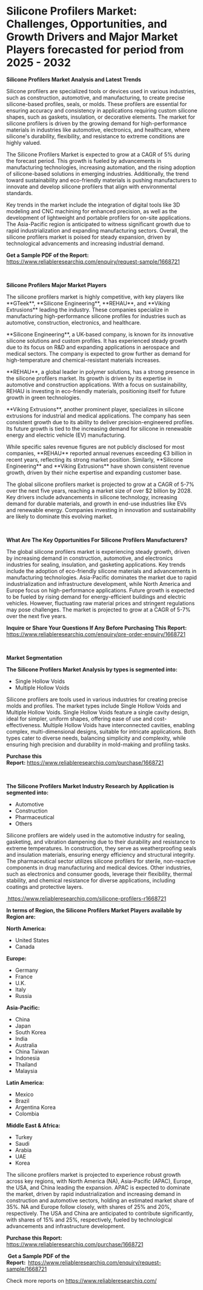 <p><h1>Silicone Profilers Market: Challenges, Opportunities, and Growth Drivers and Major Market Players forecasted for period from 2025 - 2032</h1></p><p><strong>Silicone Profilers Market Analysis and Latest Trends</strong></p>
<p><p>Silicone profilers are specialized tools or devices used in various industries, such as construction, automotive, and manufacturing, to create precise silicone-based profiles, seals, or molds. These profilers are essential for ensuring accuracy and consistency in applications requiring custom silicone shapes, such as gaskets, insulation, or decorative elements. The market for silicone profilers is driven by the growing demand for high-performance materials in industries like automotive, electronics, and healthcare, where silicone's durability, flexibility, and resistance to extreme conditions are highly valued.</p><p>The Silicone Profilers Market is expected to grow at a CAGR of 5% during the forecast period. This growth is fueled by advancements in manufacturing technologies, increasing automation, and the rising adoption of silicone-based solutions in emerging industries. Additionally, the trend toward sustainability and eco-friendly materials is pushing manufacturers to innovate and develop silicone profilers that align with environmental standards.</p><p>Key trends in the market include the integration of digital tools like 3D modeling and CNC machining for enhanced precision, as well as the development of lightweight and portable profilers for on-site applications. The Asia-Pacific region is anticipated to witness significant growth due to rapid industrialization and expanding manufacturing sectors. Overall, the silicone profilers market is poised for steady expansion, driven by technological advancements and increasing industrial demand.</p></p>
<p><strong>Get a Sample PDF of the Report:&nbsp;</strong> <a href="https://www.reliableresearchiq.com/enquiry/request-sample/1668721?utm_campaign=1144&utm_medium=2&utm_source=Github&utm_content=ia&utm_term=26012025&utm_id=silicone-profilers">https://www.reliableresearchiq.com/enquiry/request-sample/1668721</a></p>
<p>&nbsp;</p>
<p><strong>Silicone Profilers Major Market Players</strong></p>
<p><p>The silicone profilers market is highly competitive, with key players like **GTeek**, **Silicone Engineering**, **REHAU**, and **Viking Extrusions** leading the industry. These companies specialize in manufacturing high-performance silicone profiles for industries such as automotive, construction, electronics, and healthcare. </p><p>**Silicone Engineering**, a UK-based company, is known for its innovative silicone solutions and custom profiles. It has experienced steady growth due to its focus on R&D and expanding applications in aerospace and medical sectors. The company is expected to grow further as demand for high-temperature and chemical-resistant materials increases.</p><p>**REHAU**, a global leader in polymer solutions, has a strong presence in the silicone profilers market. Its growth is driven by its expertise in automotive and construction applications. With a focus on sustainability, REHAU is investing in eco-friendly materials, positioning itself for future growth in green technologies.</p><p>**Viking Extrusions**, another prominent player, specializes in silicone extrusions for industrial and medical applications. The company has seen consistent growth due to its ability to deliver precision-engineered profiles. Its future growth is tied to the increasing demand for silicone in renewable energy and electric vehicle (EV) manufacturing.</p><p>While specific sales revenue figures are not publicly disclosed for most companies, **REHAU** reported annual revenues exceeding €3 billion in recent years, reflecting its strong market position. Similarly, **Silicone Engineering** and **Viking Extrusions** have shown consistent revenue growth, driven by their niche expertise and expanding customer base.</p><p>The global silicone profilers market is projected to grow at a CAGR of 5-7% over the next five years, reaching a market size of over $2 billion by 2028. Key drivers include advancements in silicone technology, increasing demand for durable materials, and growth in end-use industries like EVs and renewable energy. Companies investing in innovation and sustainability are likely to dominate this evolving market.</p></p>
<p>&nbsp;</p>
<p><strong>What Are The Key Opportunities For Silicone Profilers Manufacturers?</strong></p>
<p><p>The global silicone profilers market is experiencing steady growth, driven by increasing demand in construction, automotive, and electronics industries for sealing, insulation, and gasketing applications. Key trends include the adoption of eco-friendly silicone materials and advancements in manufacturing technologies. Asia-Pacific dominates the market due to rapid industrialization and infrastructure development, while North America and Europe focus on high-performance applications. Future growth is expected to be fueled by rising demand for energy-efficient buildings and electric vehicles. However, fluctuating raw material prices and stringent regulations may pose challenges. The market is projected to grow at a CAGR of 5-7% over the next five years.</p></p>
<p><strong>Inquire or Share Your Questions If Any Before Purchasing This Report:</strong> <a href="https://www.reliableresearchiq.com/enquiry/pre-order-enquiry/1668721?utm_campaign=1144&utm_medium=2&utm_source=Github&utm_content=ia&utm_term=26012025&utm_id=silicone-profilers">https://www.reliableresearchiq.com/enquiry/pre-order-enquiry/1668721</a></p>
<p>&nbsp;</p>
<p><strong>Market Segmentation</strong></p>
<p><strong>The Silicone Profilers Market Analysis by types is segmented into:</strong></p>
<p><ul><li>Single Hollow Voids</li><li>Multiple Hollow Voids</li></ul></p>
<p><p>Silicone profilers are tools used in various industries for creating precise molds and profiles. The market types include Single Hollow Voids and Multiple Hollow Voids. Single Hollow Voids feature a single cavity design, ideal for simpler, uniform shapes, offering ease of use and cost-effectiveness. Multiple Hollow Voids have interconnected cavities, enabling complex, multi-dimensional designs, suitable for intricate applications. Both types cater to diverse needs, balancing simplicity and complexity, while ensuring high precision and durability in mold-making and profiling tasks.</p></p>
<p><strong>Purchase this Report:&nbsp;</strong><a href="https://www.reliableresearchiq.com/purchase/1668721?utm_campaign=1144&utm_medium=2&utm_source=Github&utm_content=ia&utm_term=26012025&utm_id=silicone-profilers">https://www.reliableresearchiq.com/purchase/1668721</a></p>
<p>&nbsp;</p>
<p><strong>The Silicone Profilers Market Industry Research by Application is segmented into:</strong></p>
<p><ul><li>Automotive</li><li>Construction</li><li>Pharmaceutical</li><li>Others</li></ul></p>
<p><p>Silicone profilers are widely used in the automotive industry for sealing, gasketing, and vibration dampening due to their durability and resistance to extreme temperatures. In construction, they serve as weatherproofing seals and insulation materials, ensuring energy efficiency and structural integrity. The pharmaceutical sector utilizes silicone profilers for sterile, non-reactive components in drug manufacturing and medical devices. Other industries, such as electronics and consumer goods, leverage their flexibility, thermal stability, and chemical resistance for diverse applications, including coatings and protective layers.</p></p>
<p><a href="https://www.reliableresearchiq.com/silicone-profilers-r1668721?utm_campaign=1144&utm_medium=2&utm_source=Github&utm_content=ia&utm_term=26012025&utm_id=silicone-profilers">&nbsp;https://www.reliableresearchiq.com/silicone-profilers-r1668721</a></p>
<p><strong>In terms of Region, the Silicone Profilers Market Players available by Region are:</strong></p>
<p>
    <p> <strong> North America: </strong>
        <ul>
            <li>United States</li>
            <li>Canada</li>
        </ul>
        </p> 
    <p> <strong> Europe: </strong>
        <ul>
            <li>Germany</li>
            <li>France</li>
            <li>U.K.</li>
            <li>Italy</li>
            <li>Russia</li>
        </ul>
        </p> 
    <p> <strong> Asia-Pacific: </strong>
        <ul>
            <li>China</li>
            <li>Japan</li>
            <li>South Korea</li>
            <li>India</li>
            <li>Australia</li>
            <li>China Taiwan</li>
            <li>Indonesia</li>
            <li>Thailand</li>
            <li>Malaysia</li>
        </ul>
        </p> 
    <p> <strong> Latin America: </strong>
        <ul>
            <li>Mexico</li>
            <li>Brazil</li>
            <li>Argentina Korea</li>
            <li>Colombia</li>
        </ul>
        </p> 
    <p> <strong> Middle East & Africa: </strong>
        <ul>
            <li>Turkey</li>
            <li>Saudi</li>
            <li>Arabia</li>
            <li>UAE</li>
            <li>Korea</li>
        </ul>
    </p>
    </p>
<p><p>The silicone profilers market is projected to experience robust growth across key regions, with North America (NA), Asia-Pacific (APAC), Europe, the USA, and China leading the expansion. APAC is expected to dominate the market, driven by rapid industrialization and increasing demand in construction and automotive sectors, holding an estimated market share of 35%. NA and Europe follow closely, with shares of 25% and 20%, respectively. The USA and China are anticipated to contribute significantly, with shares of 15% and 25%, respectively, fueled by technological advancements and infrastructure development.</p></p>
<p><strong>Purchase this Report: </strong><a href="https://www.reliableresearchiq.com/purchase/1668721?utm_campaign=1144&utm_medium=2&utm_source=Github&utm_content=ia&utm_term=26012025&utm_id=silicone-profilers">https://www.reliableresearchiq.com/purchase/1668721</a></p>
<p>&nbsp;<strong>Get a Sample PDF of the Report:&nbsp;&nbsp;</strong><a href="https://www.reliableresearchiq.com/enquiry/request-sample/1668721?utm_campaign=1144&utm_medium=2&utm_source=Github&utm_content=ia&utm_term=26012025&utm_id=silicone-profilers">https://www.reliableresearchiq.com/enquiry/request-sample/1668721</a></p>
<p><strong></strong></p>
<p>Check more reports on <a href="https://www.reliableresearchiq.com/?utm_campaign=1144&utm_medium=2&utm_source=Github&utm_content=ia&utm_term=26012025&utm_id=silicone-profilers">https://www.reliableresearchiq.com/</a></p>
